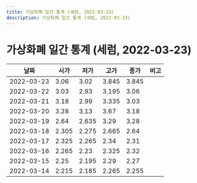 ```yaml
---
title: 가상화폐 일간 통계 (세럼, 2022-03-23)
description: 가상화폐 일간 통계 (세럼, 2022-03-23)
---
```



가상화폐 일간 통계 (세럼, 2022-03-23)
===

|날짜|시가|저가|고가|종가|비고|
|--|--|--|--|--|--|
|2022-03-23|3.06|3.02|3.845|3.845|    |
|2022-03-22|3.03|2.93|3.195|3.06|    |
|2022-03-21|3.18|2.99|3.335|3.03|    |
|2022-03-20|3.28|3.13|3.67|3.18|    |
|2022-03-19|2.64|2.635|3.29|3.28|    |
|2022-03-18|2.305|2.275|2.665|2.64|    |
|2022-03-17|2.325|2.265|2.34|2.31|    |
|2022-03-16|2.265|2.23|2.325|2.32|    |
|2022-03-15|2.25|2.195|2.29|2.27|    |
|2022-03-14|2.215|2.185|2.265|2.255|    |

